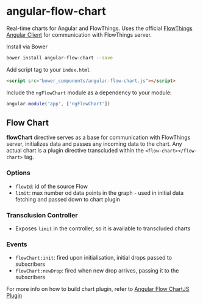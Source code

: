 # angular-flow-chart

Real-time charts for Angular and FlowThings. Uses the official [FlowThings Angular Client](https://github.com/flowthings/angular-client)
for communication with FlowThings server.

Install via Bower
```sh
bower install angular-flow-chart --save
```

Add script tag to your `index.html`
```html
<script src="bower_components/angular-flow-chart.js"></script>
```

Include the `ngFlowChart` module as a dependency to your module:
```js
angular.module('app', ['ngFlowChart'])
```

## Flow Chart
__flowChart__ directive serves as a base for communication with FlowThings server, initializes data and passes any incoming data to the chart.
Any actual chart is a plugin directive transcluded within the `<flow-chart></flow-chart>` tag.

### Options
- `flowId`: id of the source Flow
- `limit`: max number od data points in the graph - used in initial data fetching and passed down to chart plugin

### Transclusion Controller
- Exposes `limit` in the controller, so it is available to transcluded charts

### Events
- `flowChart:init`: fired upon initialisation, initial drops passed to subscribers
- `flowChart:newDrop`: fired when new drop arrives, passing it to the subscribers


For more info on how to build chart plugin, refer to [Angular Flow ChartJS Plugin](https://github.com/Sljux/angular-flow-chartjs)